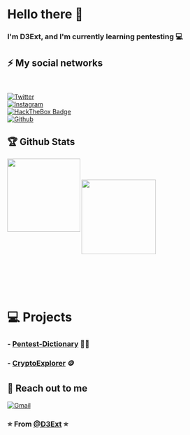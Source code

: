 # Hello there 👋
### I'm D3Ext, and I'm currently learning pentesting 💻

## ⚡ My social networks
<br>

[![Twitter](https://img.shields.io/badge/-Twitter-1DA1F2?style=flat&logo=Twitter&logoColor=white)](https://twitter.com/d3ext) 
<br>
[![Instagram](https://img.shields.io/badge/-Instagram-c13584?style=flat&labelColor=c13584&logo=instagram&logoColor=white)](https://www.instagram.com/d3ext/) 
<br>
[![HackTheBox Badge](https://img.shields.io/badge/-HackTheBox-333?style=flat&logo=HackTheBox&logoColor=green)](https://app.hackthebox.com/profile/784606) 
<br>
[![Github](https://img.shields.io/badge/-d3ext.github.io-333?style=flat&logo=Github&logoColor=white)](https://d3ext.github.io)
<br>

## 🏆 Github Stats
<p align="left">
<img align="left" src="https://github-readme-stats.vercel.app/api?username=D3Ext&show_icons=true&hide=smalltalk&theme=buefy&layout=compact&hide_border=true" widht="100" height="167">
</p>

<br>
<br>

<p align="left">
<img align="left" src="https://github-readme-stats.vercel.app/api/top-langs/?username=D3Ext&hide=smalltalk&theme=buefy&layout=compact&hide_border=true&show_icons=true" widht="100" height="170">

<br>
<br>
<br>
<br>
<br>
<br>
<br>
<br>
<br>
<br>
<br>
<br>
<br>
<br>
<br>
 
# :computer: Projects
### - [Pentest-Dictionary](https://github.com/D3Ext/PentestDictionary) :technologist:
### - [CryptoExplorer](https://github.com/D3Ext/cryptoExplorer) :coin:

## 💬 Reach out to me
 
[![Gmail](https://img.shields.io/badge/-Gmail-c14438?style=flat&logo=Gmail&logoColor=white)](mailto:d3ext@gmail.com)

  
### ⭐️ From [@D3Ext](https://github.com/D3ext) ⭐️
